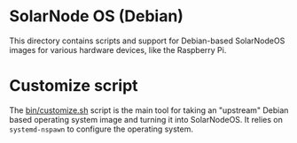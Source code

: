# SolarNode OS (Debian)

This directory contains scripts and support for Debian-based SolarNodeOS images for various 
hardware devices, like the Raspberry Pi.

# Customize script

The [bin/customize.sh](bin/customize.sh) script is the main tool for taking an "upstream" Debian
based operating system image and turning it into SolarNodeOS. It relies on `systemd-nspawn` to
configure the operating system.
